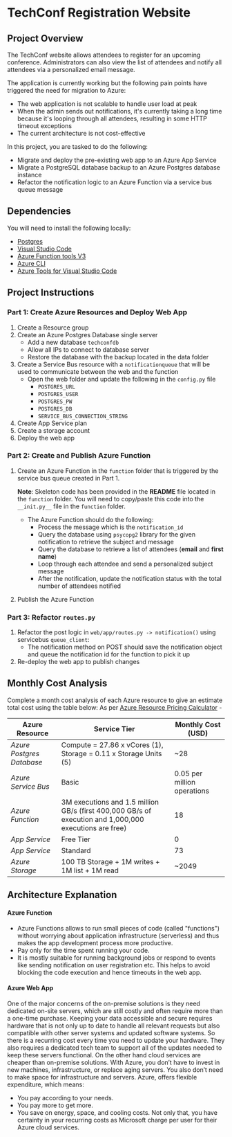 # TechConf Registration Website

## Project Overview
The TechConf website allows attendees to register for an upcoming conference. Administrators can also view the list of attendees and notify all attendees via a personalized email message.

The application is currently working but the following pain points have triggered the need for migration to Azure:
 - The web application is not scalable to handle user load at peak
 - When the admin sends out notifications, it's currently taking a long time because it's looping through all attendees, resulting in some HTTP timeout exceptions
 - The current architecture is not cost-effective 

In this project, you are tasked to do the following:
- Migrate and deploy the pre-existing web app to an Azure App Service
- Migrate a PostgreSQL database backup to an Azure Postgres database instance
- Refactor the notification logic to an Azure Function via a service bus queue message

## Dependencies

You will need to install the following locally:
- [Postgres](https://www.postgresql.org/download/)
- [Visual Studio Code](https://code.visualstudio.com/download)
- [Azure Function tools V3](https://docs.microsoft.com/en-us/azure/azure-functions/functions-run-local?tabs=windows%2Ccsharp%2Cbash#install-the-azure-functions-core-tools)
- [Azure CLI](https://docs.microsoft.com/en-us/cli/azure/install-azure-cli?view=azure-cli-latest)
- [Azure Tools for Visual Studio Code](https://marketplace.visualstudio.com/items?itemName=ms-vscode.vscode-node-azure-pack)

## Project Instructions

### Part 1: Create Azure Resources and Deploy Web App
1. Create a Resource group
2. Create an Azure Postgres Database single server
   - Add a new database `techconfdb`
   - Allow all IPs to connect to database server
   - Restore the database with the backup located in the data folder
3. Create a Service Bus resource with a `notificationqueue` that will be used to communicate between the web and the function
   - Open the web folder and update the following in the `config.py` file
      - `POSTGRES_URL`
      - `POSTGRES_USER`
      - `POSTGRES_PW`
      - `POSTGRES_DB`
      - `SERVICE_BUS_CONNECTION_STRING`
4. Create App Service plan
5. Create a storage account
6. Deploy the web app

### Part 2: Create and Publish Azure Function
1. Create an Azure Function in the `function` folder that is triggered by the service bus queue created in Part 1.

      **Note**: Skeleton code has been provided in the **README** file located in the `function` folder. You will need to copy/paste this code into the `__init.py__` file in the `function` folder.
      - The Azure Function should do the following:
         - Process the message which is the `notification_id`
         - Query the database using `psycopg2` library for the given notification to retrieve the subject and message
         - Query the database to retrieve a list of attendees (**email** and **first name**)
         - Loop through each attendee and send a personalized subject message
         - After the notification, update the notification status with the total number of attendees notified
2. Publish the Azure Function

### Part 3: Refactor `routes.py`
1. Refactor the post logic in `web/app/routes.py -> notification()` using servicebus `queue_client`:
   - The notification method on POST should save the notification object and queue the notification id for the function to pick it up
2. Re-deploy the web app to publish changes

## Monthly Cost Analysis
Complete a month cost analysis of each Azure resource to give an estimate total cost using the table below:
As per [Azure Resource Pricing Calculator](https://azure.microsoft.com/en-in/pricing/calculator/) -

| Azure Resource | Service Tier | Monthly Cost (USD) |
| ------------ | ------------ | ------------ |
| *Azure Postgres Database* |  Compute = 27.86 x vCores (1), Storage = 0.11 x Storage Units (5)   |       ~28       |
| *Azure Service Bus*   |     Basic    |        0.05 per million operations      |
| *Azure Function*                   |   3M executions and 1.5 million GB/s (first 400,000 GB/s of execution and 1,000,000 executions are free)      |      18        |
| *App Service*      | Free Tier | 0  |
| *App Service*| Standard | 73|
| *Azure Storage* | 100 TB Storage + 1M writes + 1M list + 1M read | ~2049 |

## Architecture Explanation
#### Azure Function
* Azure Functions allows to run small pieces of code (called "functions") without worrying about application infrastructure (serverless) and thus makes the app development process more productive.
* Pay only for the time spent running your code.
* It is mostly suitable for running background jobs or respond to events like sending notification on user registration etc. This helps to avoid blocking the code execution and hence timeouts in the web app.

####  Azure Web App 
One of the major concerns of the on-premise solutions is they need dedicated on-site servers, which are still costly and often require more than a one-time purchase. Keeping your data accessible and secure requires hardware that is not only up to date to handle all relevant requests but also compatible with other server systems and updated software systems. So there is a recurring cost every time you need to update your hardware. They also requires a dedicated tech team to support all of the updates needed to keep these servers functional.
On the other hand cloud services are cheaper than on-premise solutions. With Azure, you don’t have to invest in new machines, infrastructure, or replace aging servers. You also don’t need to make space for infrastructure and servers. Azure, offers flexible expenditure, which means:
- You pay according to your needs.
- You pay more to get more.
- You save on energy, space, and cooling costs.
Not only that, you have certainty in your recurring costs as Microsoft charge per user for their Azure cloud services.